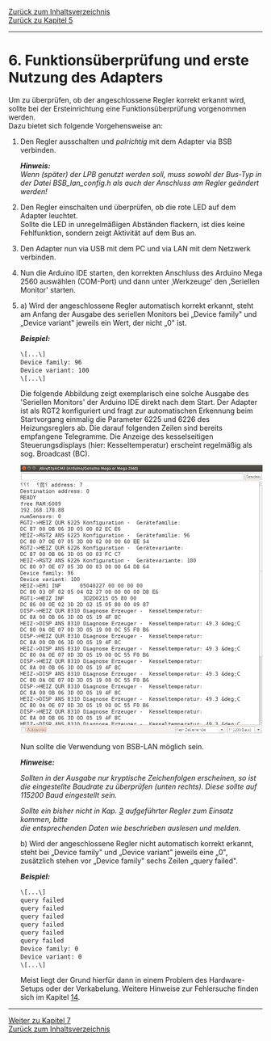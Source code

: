 [Zurück zum Inhaltsverzeichnis](inhaltsverzeichnis.md)  
[Zurück zu Kapitel 5](kap05.md)    
    
---
    

    

# 6. Funktionsüberprüfung und erste Nutzung des Adapters #

Um zu überprüfen, ob der angeschlossene Regler korrekt erkannt wird,
sollte bei der Ersteinrichtung eine Funktionsüberprüfung vorgenommen
werden.  
Dazu bietet sich folgende Vorgehensweise an:

1.  Den Regler ausschalten und *polrichtig* mit dem Adapter via BSB
    verbinden.  
    
    ***Hinweis:***  
    *Wenn (später) der LPB genutzt werden soll, muss sowohl der Bus-Typ
    in der Datei BSB\_lan\_config.h als auch der Anschluss am Regler
    geändert werden!*

2.  Den Regler einschalten und überprüfen, ob die rote LED auf dem
    Adapter leuchtet.  
    Sollte die LED in unregelmäßigen Abständen flackern, ist dies keine
    Fehlfunktion, sondern zeigt Aktivität auf dem Bus an.

3.  Den Adapter nun via USB mit dem PC und via LAN mit dem Netzwerk
    verbinden.

4.  Nun die Arduino IDE starten, den korrekten Anschluss des Arduino
    Mega 2560 auswählen (COM-Port) und dann unter ‚Werkzeuge' den
    ‚Seriellen Monitor' starten.

5.  a\) Wird der angeschlossene Regler automatisch korrekt erkannt, steht am
    Anfang der Ausgabe des seriellen Monitors bei „Device family" und
    „Device variant" jeweils ein Wert, der nicht „0" ist.  
    
    ***Beispiel:***  
    ```
    \[...\]  
    Device family: 96  
    Device variant: 100  
    \[...\]  
    ```
    
    Die folgende Abbildung zeigt exemplarisch eine solche Ausgabe des 'Seriellen 
    Monitors' der Arduino IDE direkt nach dem Start. Der Adapter ist als 
    RGT2 konfiguriert und fragt zur automatischen Erkennung beim 
    Startvorgang einmalig die Parameter 6225 und 6226 des Heizungsreglers ab. 
    Die darauf folgenden Zeilen sind bereits empfangene Telegramme. 
    Die Anzeige des kesselseitigen Steuerungsdisplays (hier: 
    Kesseltemperatur) erscheint regelmäßig als sog. Broadcast (BC).  
    
    <img src="https://raw.githubusercontent.com/1coderookie/BSB-LPB-LAN/master/docs/pics/arduino-ide_serieller-monitor.png">
        
    Nun sollte die Verwendung von BSB-LAN möglich sein.

    ***Hinweise:***  
    
    *Sollten in der Ausgabe nur kryptische Zeichenfolgen erscheinen, so ist 
    die eingestellte Baudrate zu überprüfen (unten rechts). Diese sollte auf
    115200 Baud eingestellt sein.*  
    
    *Sollte ein bisher nicht in Kap. [3](kap03.md) aufgeführter Regler zum Einsatz kommen, bitte  
    die entsprechenden Daten wie beschrieben auslesen und melden.*  
    
    
    b\) Wird der angeschlossene Regler nicht automatisch korrekt erkannt,
    steht bei „Device family" und „Device variant" jeweils eine „0",
    zusätzlich stehen vor „Device family" sechs Zeilen „query failed".  
    
    ***Beispiel:***  
    ```
    \[...\]  
    query failed  
    query failed  
    query failed  
    query failed  
    query failed  
    query failed  
    Device family: 0  
    Device variant: 0  
    \[...\]
    ```

    Meist liegt der Grund hierfür dann in einem Problem des
    Hardware-Setups oder der Verkabelung. Weitere Hinweise zur
    Fehlersuche finden sich im Kapitel [14](kap14.md).  

    
---
    

     
[Weiter zu Kapitel 7](kap07.md)      
[Zurück zum Inhaltsverzeichnis](inhaltsverzeichnis.md)  

